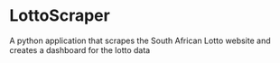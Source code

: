# LottoScraper
 A python application that scrapes the South African Lotto website and creates a dashboard for the lotto data
